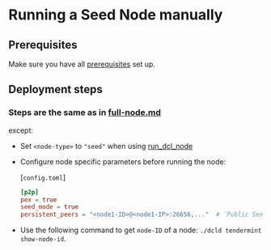 # Running a Seed Node manually

## Prerequisites

Make sure you have all [prerequisites](./prerequisites.md) set up.

## Deployment steps

### Steps are the same as in [full-node.md](./full-node.md)

except:

- Set `<node-type>` to `"seed"` when using [run_dcl_node](./full-node.md#step-8-can-be-automated-using-rundclnode-script)
- Configure node specific parameters before running the node:

    [`config.toml`]

    ```toml
    [p2p]
    pex = true
    seed_mode = true
    persistent_peers = "<node1-ID>@<node1-IP>:26656,..."  # `Public Sentry` nodes with public IP
    ```
- Use the following command to get `node-ID` of a node: `./dcld tendermint show-node-id`.